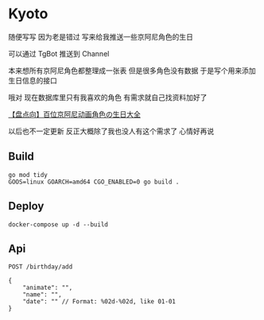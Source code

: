 # Kyoto

随便写写
因为老是错过
写来给我推送一些京阿尼角色的生日

可以通过 TgBot 推送到 Channel

本来想所有京阿尼角色都整理成一张表
但是很多角色没有数据
于是写个用来添加生日信息的接口

哦对
现在数据库里只有我喜欢的角色
有需求就自己找资料加好了

[【盘点向】百位京阿尼动画角色の生日大全](https://www.bilibili.com/video/BV1m7411p7EG/)

以后也不一定更新
反正大概除了我也没人有这个需求了
心情好再说

## Build
```shell
go mod tidy
GOOS=linux GOARCH=amd64 CGO_ENABLED=0 go build .
```

## Deploy
```shell
docker-compose up -d --build
```

## Api
`POST /birthday/add`
```
{
    "animate": "",
    "name": "",
    "date": "" // Format: %02d-%02d, like 01-01
}
```